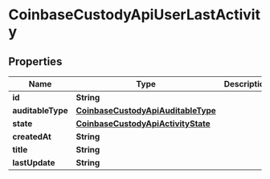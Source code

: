 
# CoinbaseCustodyApiUserLastActivity

## Properties
Name | Type | Description | Notes
------------ | ------------- | ------------- | -------------
**id** | **String** |  | 
**auditableType** | [**CoinbaseCustodyApiAuditableType**](CoinbaseCustodyApiAuditableType.md) |  | 
**state** | [**CoinbaseCustodyApiActivityState**](CoinbaseCustodyApiActivityState.md) |  | 
**createdAt** | **String** |  | 
**title** | **String** |  | 
**lastUpdate** | **String** |  | 



